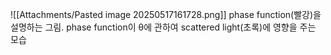 ![[Attachments/Pasted image 20250517161728.png]]
phase function(빨강)을 설명하는 그림. phase function이 θ에 관하여 scattered light(초록)에 영향을 주는 모습